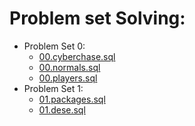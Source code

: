 # Problem set Solving:
- Problem Set 0:
  - [00.cyberchase.sql](./00.cyberchase.sql)
  - [00.normals.sql](./00.normals.sql)
  - [00.players.sql](./00.players.sql)
- Problem Set 1:
  - [01.packages.sql](./01.packages.sql)
  - [01.dese.sql](./01.dese.sql)
